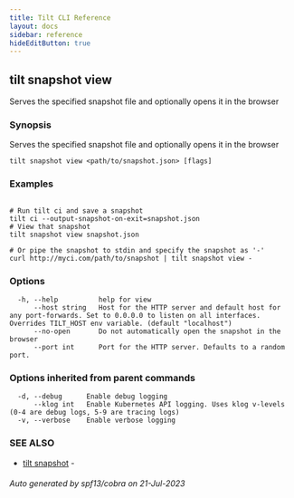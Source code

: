 ```yaml
---
title: Tilt CLI Reference
layout: docs
sidebar: reference
hideEditButton: true
---
```

## tilt snapshot view

Serves the specified snapshot file and optionally opens it in the browser

### Synopsis

Serves the specified snapshot file and optionally opens it in the browser

```
tilt snapshot view <path/to/snapshot.json> [flags]
```

### Examples

```

# Run tilt ci and save a snapshot
tilt ci --output-snapshot-on-exit=snapshot.json
# View that snapshot
tilt snapshot view snapshot.json

# Or pipe the snapshot to stdin and specify the snapshot as '-'
curl http://myci.com/path/to/snapshot | tilt snapshot view -

```

### Options

```
  -h, --help          help for view
      --host string   Host for the HTTP server and default host for any port-forwards. Set to 0.0.0.0 to listen on all interfaces. Overrides TILT_HOST env variable. (default "localhost")
      --no-open       Do not automatically open the snapshot in the browser
      --port int      Port for the HTTP server. Defaults to a random port.
```

### Options inherited from parent commands

```
  -d, --debug      Enable debug logging
      --klog int   Enable Kubernetes API logging. Uses klog v-levels (0-4 are debug logs, 5-9 are tracing logs)
  -v, --verbose    Enable verbose logging
```

### SEE ALSO

* [tilt snapshot](tilt_snapshot.html)	 - 

###### Auto generated by spf13/cobra on 21-Jul-2023
